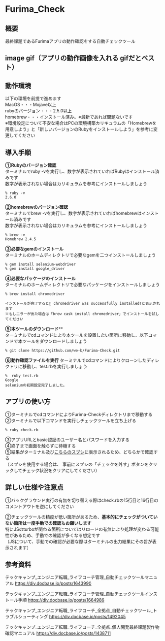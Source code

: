 # Furima_Check

## 概要
最終課題であるFurimaアプリの動作確認をする自動チェックツール

## image gif（アプリの動作画像を入れる gifだとベスト）

## 動作環境
以下の環境を前提で進めます  
MacOS・・・Mojave以上  
rubyのバージョン・・・2.5.0以上  
homebrew・・・インストール済み。※最新であれば問題ないです  
※環境設定について不安な場合はPCの環境構築カリキュラムの「Homebrewを用意しよう」と「新しいバージョンのRubyをインストールしよう」を参考に変更してください  

## 導入手順
**①Rubyのバージョン確認**  
ターミナルでruby -vを実行し、数字が表示されていればRubyはインストール済みです  
数字が表示されない場合はカリキュラムを参考にインストールしましょう  
```
% ruby -v
2.6.0
```

**②homebrewのバージョン確認**  
ターミナルでbrew -vを実行し、数字が表示されていればhomebrewはインストール済みです  
数字が表示されない場合はカリキュラムを参考にインストールしましょう  
```
% brew -v
Homebrew 2.4.5
```

**③必要なgemのインストール**  
ターミナルのホームディレクトリで必要なgemを二つインストールしましょう
```
% gem install selenium-webdriver
% gem install google_driver
```

**④必要なパッケージのインストール**  
ターミナルのホームディレクトリで必要なパッケージをインストールしましょう  
```
% brew install chromedriver

インストールが完了すると🍺 chromedriver was successfully installed!と表示されます
※もしエラーが出た場合は「brew cask install chromedriver」でインストールを試してください
```

**⑤本ツールのダウンロード****  
ターミナルでcdコマンドにより本ツールを設置したい箇所に移動し、以下コマンドで本ツールをダウンロードしましょう  
```
% git clone https://github.com/we-b/Furima-Check.git
```

**⑥動作確認ファイルを実行**
ターミナルでcdコマンドによりクローンしたディレクトリに移動し、test.rbを実行しましょう  
```
%  ruby test.rb
Google
seleniumの初期設定完了しました。
```

## アプリの使い方

①ターミナルでcdコマンドによりFurima-Checkディレクトリまで移動する  
②ターミナルで以下コマンドを実行しチェックツールを立ち上げる  

```
% ruby check.rb
```

③アプリURLとbasic認証のユーザー名とパスワードを入力する  
④終了まで画面を触らずに待機する  
⑤結果がターミナル及び[こちらのスプシ](https://docs.google.com/spreadsheets/d/1q_7tWEfvxIPglBNIkTIi2Uo_hIln5vd2ffIPc2f4crg/edit?usp=sharing)に表示されるため、どちらかで確認する  
（スプシを使用する場合は、 事前にスプシの「チェックを外す」ボタンをクリックしてチェック状況をクリアにしてください）  

## 詳しい仕様や注意点

①バックグラウンド実行の有無を切り替える際はcheck.rbの15行目と16行目のコメントアウトを逆にしてください  

②チェックツールの精度が低い箇所があるため、**基本的にチェックがついていない箇所は一度手動での確認もお願いします**  
特にJSのturboが関わる箇所についてはリロードの有無により処理が変わる可能性があるため、手動での確認が多くなる想定です  
（JSについて、手動での確認が必要な際はターミナルの出力結果にその旨が表示されます）  


## 参考資料
テックキャンプ_エンジニア転職_ライフコーチ管理_自動チェックツールマニュアル
https://div.docbase.io/posts/1643990

テックキャンプ_エンジニア転職_ライフコーチ管理_自動チェックツールインストール手順
https://div.docbase.io/posts/1664986

テックキャンプ_エンジニア転職_ライフコーチ_全拠点_自動チェックツール_トラブルシューティング
https://div.docbase.io/posts/1492045

テックキャンプ_エンジニア転職_ライフコーチ_全拠点_個人開発最終課題製作物確認マニュアル
https://div.docbase.io/posts/1438711
